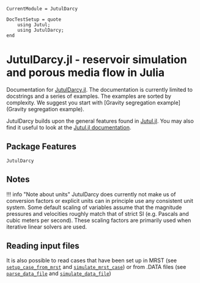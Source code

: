
```@meta
CurrentModule = JutulDarcy
```

```@meta
DocTestSetup = quote
    using Jutul;
    using JutulDarcy;
end
```

# JutulDarcy.jl - reservoir simulation and porous media flow in Julia

Documentation for [JutulDarcy.jl](https://github.com/sintefmath/JutulDarcy.jl). The documentation is currently limited to docstrings and a series of examples. The examples are sorted by complexity. We suggest you start with [Gravity segregation example](Gravity segregation example).

JutulDarcy builds upon the general features found in [Jutul.jl](https://github.com/sintefmath/Jutul.jl). You may also find it useful to look at the [Jutul.jl documentation](https://sintefmath.github.io/Jutul.jl/dev/).


## Package Features

```@docs
JutulDarcy
```

## Notes

!!! info "Note about units"
    JutulDarcy does currently not make us of conversion factors or explicit
    units can in principle use any consistent unit system. Some default scaling
    of variables assume that the magnitude pressures and velocities roughly
    match that of strict SI (e.g. Pascals and cubic meters per second). These
    scaling factors are primarily used when iterative linear solvers are used.

## Reading input files

It is also possible to read cases that have been set up in MRST (see [`setup_case_from_mrst`](@ref) and [`simulate_mrst_case`](@ref)) or from .DATA files (see [`parse_data_file`](@ref) and [`simulate_data_file`](@ref))

```@index
```
